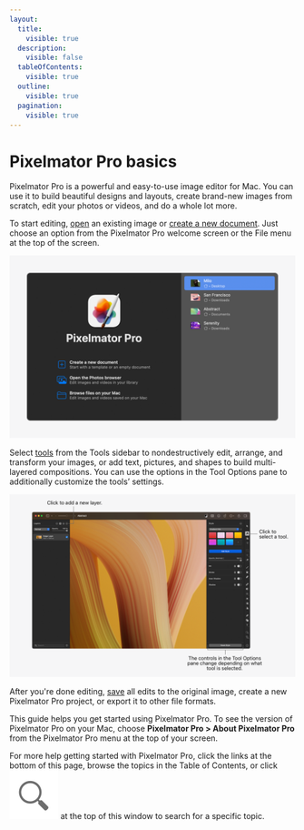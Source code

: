 ```yaml
---
layout:
  title:
    visible: true
  description:
    visible: false
  tableOfContents:
    visible: true
  outline:
    visible: true
  pagination:
    visible: true
---
```


# Pixelmator Pro basics

Pixelmator Pro is a powerful and easy-to-use image editor for Mac. You can use it to build beautiful designs and layouts, create brand-new images from scratch, edit your photos or videos, and do a whole lot more.

To start editing, [open](../open-an-image.md) an existing image or [create a new document](create-a-new-image.md). Just choose an option from the Pixelmator Pro welcome screen or the File menu at the top of the screen.

![](../.gitbook/assets/Welcome.png)

Select [tools](pixelmator-pro-tools.md) from the Tools sidebar to nondestructively edit, arrange, and transform your images, or add text, pictures, and shapes to build multi-layered compositions. You can use the options in the Tool Options pane to additionally customize the tools’ settings.

![](../.gitbook/assets/Pixelmator-Pro-basics.png)

After you're done editing, [save](../create-open-and-save-images/save-and-name-an-image.md) all edits to the original image, create a new Pixelmator Pro project, or export it to other file formats.

This guide helps you get started using Pixelmator Pro. To see the version of Pixelmator Pro on your Mac, choose **Pixelmator Pro > About Pixelmator Pro** from the Pixelmator Pro menu at the top of your screen.

For more help getting started with Pixelmator Pro, click the links at the bottom of this page, browse the topics in the Table of Contents, or click <img src="../.gitbook/assets/Zoom.png" alt="" data-size="line"> at the top of this window to search for a specific topic.
